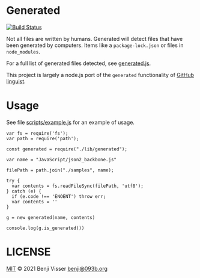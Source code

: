 # Generated

[![Build Status](https://travis-ci.org/noqcks/generated.svg?branch=master)](https://travis-ci.org/noqcks/generated)

Not all files are written by humans. Generated will detect files that have been
generated by computers. Items like a `package-lock.json` or files in `node_modules`.

For a full list of generated files detected, see [generated.js](lib/generated.js).

This project is largely a node.js port of the `generated` functionality of [GitHub linguist](https://github.com/github/linguist).

# Usage

See file [scripts/example.js](scripts/example.js) for an example of usage.

```
var fs = require('fs');
var path = require('path');

const generated = require("./lib/generated");

var name = "JavaScript/json2_backbone.js"

filePath = path.join("./samples", name);

try {
  var contents = fs.readFileSync(filePath, 'utf8');
} catch (e) {
  if (e.code !== 'ENOENT') throw err;
  var contents = ''
}

g = new generated(name, contents)

console.log(g.is_generated())
```

# LICENSE

[MIT](LICENSE) © 2021 Benji Visser <benji@093b.org>
